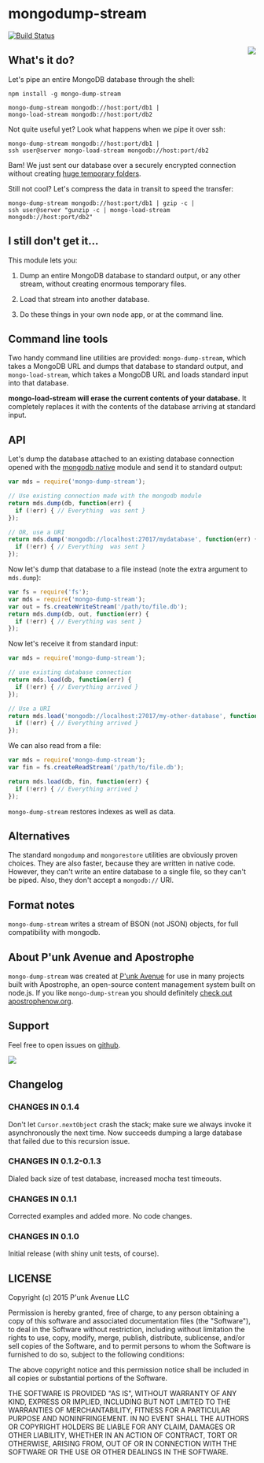 mongodump-stream
================

[![Build Status](https://travis-ci.org/punkave/mongo-dump-stream.svg?branch=master)](https://travis-ci.org/punkave/mongo-dump-stream)

<a href="http://apostrophenow.org/"><img src="https://raw.githubusercontent.com/punkave/mongo-dump-stream/master/logos/logo-box-madefor.png" align="right" /></a>

## What's it do?

Let's pipe an entire MongoDB database through the shell:

```
npm install -g mongo-dump-stream

mongo-dump-stream mongodb://host:port/db1 |
mongo-load-stream mongodb://host:port/db2
```

Not quite useful yet? Look what happens when we pipe it over ssh:

```
mongo-dump-stream mongodb://host:port/db1 |
ssh user@server mongo-load-stream mongodb://host:port/db2
```

Bam! We just sent our database over a securely encrypted connection without creating [huge temporary folders](http://docs.mongodb.org/manual/reference/program/mongodump/).

Still not cool? Let's compress the data in transit to speed the transfer:

```
mongo-dump-stream mongodb://host:port/db1 | gzip -c |
ssh user@server "gunzip -c | mongo-load-stream mongodb://host:port/db2"
```

## I still don't get it...

This module lets you:

1. Dump an entire MongoDB database to standard output, or any other stream, without creating enormous temporary files.

2. Load that stream into another database.

3. Do these things in your own node app, or at the command line.

## Command line tools

Two handy command line utilities are provided: `mongo-dump-stream`, which takes a MongoDB URL and dumps that database to standard output, and `mongo-load-stream`, which takes a MongoDB URL and loads standard input into that database.

**mongo-load-stream will erase the current contents of your database.** It completely replaces it with the contents of the database arriving at standard input.

## API

Let's dump the database attached to an existing database connection opened with the [mongodb native](http://npmjs.org/packages/mongodb) module and send it to standard output:

```javascript
var mds = require('mongo-dump-stream');

// Use existing connection made with the mongodb module
return mds.dump(db, function(err) {
  if (!err) { // Everything  was sent }
});

// OR, use a URI
return mds.dump('mongodb://localhost:27017/mydatabase', function(err) {
  if (!err) { // Everything  was sent }
});

```

Now let's dump that database to a file instead (note the extra argument to `mds.dump`):

```javascript
var fs = require('fs');
var mds = require('mongo-dump-stream');
var out = fs.createWriteStream('/path/to/file.db');
return mds.dump(db, out, function(err) {
  if (!err) { // Everything was sent }
});
```

Now let's receive it from standard input:

```javascript
var mds = require('mongo-dump-stream');

// use existing database connection
return mds.load(db, function(err) {
  if (!err) { // Everything arrived }
});

// Use a URI
return mds.load('mongodb://localhost:27017/my-other-database', function(err) {
  if (!err) { // Everything arrived }
});
```

We can also read from a file:

```javascript
var mds = require('mongo-dump-stream');
var fin = fs.createReadStream('/path/to/file.db');

return mds.load(db, fin, function(err) {
  if (!err) { // Everything arrived }
});
```

`mongo-dump-stream` restores indexes as well as data.

## Alternatives

The standard `mongodump` and `mongorestore` utilities are obviously proven choices. They are also faster, because they are written in native code. However, they can't write an entire database to a single file, so they can't be piped. Also, they don't accept a `mongodb://` URI.

## Format notes

`mongo-dump-stream` writes a stream of BSON (not JSON) objects, for full compatibility with mongodb.

## About P'unk Avenue and Apostrophe

`mongo-dump-stream` was created at [P'unk Avenue](http://punkave.com) for use in many projects built with Apostrophe, an open-source content management system built on node.js. If you like `mongo-dump-stream` you should definitely [check out apostrophenow.org](http://apostrophenow.org).

## Support

Feel free to open issues on [github](http://github.com/punkave/mongo-dump-stream).

<a href="http://punkave.com/"><img src="https://raw.githubusercontent.com/punkave/mongo-dump-stream/master/logos/logo-box-builtby.png" /></a>

## Changelog

### CHANGES IN 0.1.4

Don't let `Cursor.nextObject` crash the stack; make sure we always invoke it asynchronously the next time. Now succeeds dumping a large database that failed due to this recursion issue.

### CHANGES IN 0.1.2-0.1.3

Dialed back size of test database, increased mocha test timeouts.

### CHANGES IN 0.1.1

Corrected examples and added more. No code changes.

### CHANGES IN 0.1.0

Initial release (with shiny unit tests, of course).

## LICENSE

Copyright (c) 2015 P'unk Avenue LLC

Permission is hereby granted, free of charge, to any person obtaining a copy of this software and associated documentation files (the "Software"), to deal in the Software without restriction, including without limitation the rights to use, copy, modify, merge, publish, distribute, sublicense, and/or sell copies of the Software, and to permit persons to whom the Software is furnished to do so, subject to the following conditions:

The above copyright notice and this permission notice shall be included in all copies or substantial portions of the Software.

THE SOFTWARE IS PROVIDED "AS IS", WITHOUT WARRANTY OF ANY KIND, EXPRESS OR IMPLIED, INCLUDING BUT NOT LIMITED TO THE WARRANTIES OF MERCHANTABILITY, FITNESS FOR A PARTICULAR PURPOSE AND NONINFRINGEMENT. IN NO EVENT SHALL THE AUTHORS OR COPYRIGHT HOLDERS BE LIABLE FOR ANY CLAIM, DAMAGES OR OTHER LIABILITY, WHETHER IN AN ACTION OF CONTRACT, TORT OR OTHERWISE, ARISING FROM, OUT OF OR IN CONNECTION WITH THE SOFTWARE OR THE USE OR OTHER DEALINGS IN THE SOFTWARE.
